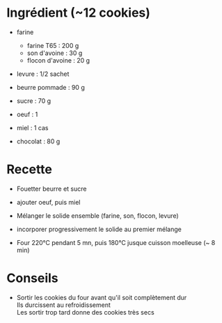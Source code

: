 # Ingrédient (~12 cookies)
- farine
    * farine T65        : 200 g
    * son d'avoine      : 30 g
    * flocon d'avoine   : 20 g
- levure        : 1/2 sachet

- beurre pommade    : 90 g
- sucre             : 70 g
- oeuf              : 1
- miel              : 1 cas

- chocolat      : 80 g


# Recette

- Fouetter beurre et sucre
- ajouter oeuf, puis miel

- Mélanger le solide ensemble (farine, son, flocon, levure)
- incorporer progressivement le solide au premier mélange

- Four 220°C pendant 5 mn, puis 180°C jusque cuisson moelleuse (~ 8 min)

# Conseils

- Sortir les cookies du four avant qu'il soit complètement dur  
Ils durcissent au refroidissement  
Les sortir trop tard donne des cookies très secs
